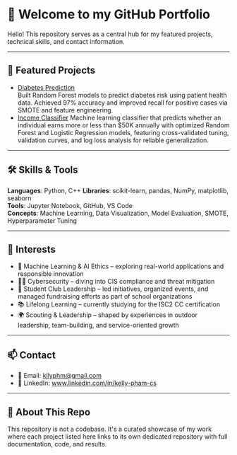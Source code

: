 # 👋 Welcome to my GitHub Portfolio

Hello! This repository serves as a central hub for my featured projects, technical skills, and contact information.

---

## 🔬 Featured Projects

- [Diabetes Prediction](https://github.com/kllyph/Diabetes-ML-Prediction)  
  Built Random Forest models to predict diabetes risk using patient health data. Achieved 97% accuracy and improved recall for positive cases via SMOTE and feature engineering.
- [Income Classifier](https://github.com/kllyph/income-classifier/tree/main)
  Machine learning classifier that predicts whether an individual earns more or less than $50K annually with optimized Random Forest and Logistic Regression models, featuring cross-validated tuning, validation curves, and log loss analysis for reliable generalization.

---

## 🛠️ Skills & Tools

**Languages**: Python, C++ 
**Libraries**: scikit-learn, pandas, NumPy, matplotlib, seaborn  
**Tools**: Jupyter Notebook, GitHub, VS Code  
**Concepts**: Machine Learning, Data Visualization, Model Evaluation, SMOTE, Hyperparameter Tuning

---
## 🎯 Interests

- 🧠 Machine Learning & AI Ethics – exploring real-world applications and responsible innovation  
- 🕵️‍♂️ Cybersecurity – diving into CIS compliance and threat mitigation  
- 🏫 Student Club Leadership – led initiatives, organized events, and managed fundraising efforts as part of school organizations
- 📚 Lifelong Learning – currently studying for the ISC2 CC certification
- 🌍 Scouting & Leadership – shaped by experiences in outdoor leadership, team-building, and service-oriented growth  

---

## 📫 Contact

- 📧 Email: kllyphm@gmail.com  
- 💼 LinkedIn: www.linkedin.com/in/kelly-pham-cs
  
---

## 📌 About This Repo

This repository is not a codebase. It's a curated showcase of my work where each project listed here links to its own dedicated repository with full documentation, code, and results.

